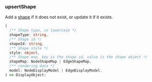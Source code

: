 ### upsertShape

Add a [shape](/apis/shape) if it does not exist, or update it if it exists.

```ts
(
  /** Shape type, in lowercase */
  shapeType: string,
  /** Shape id */
  shapeId: string,
  /** Shape style */
  style: object,
  /** Shape map, key is the shape id, value is the shape object */
  shapeMap: NodeShapeMap | EdgeShapeMap,
  /** rendering data */
  model: NodeDisplayModel | EdgeDisplayModel,
) => DisplayObject;
```
